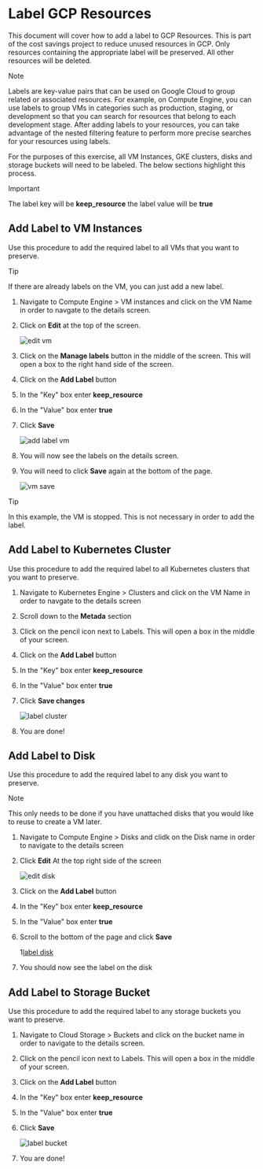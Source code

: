 # Label GCP Resources

This document will cover how to add a label to GCP Resources.  This is part of the cost savings project to reduce unused resources in GCP.  Only resources containing the appropriate label will be preserved.  All other resources will be deleted.

> [!NOTE]
> Labels are key-value pairs that can be used on Google Cloud to group related or associated resources. For example, on Compute Engine, you can use labels to group VMs in categories such as production, staging, or development so that you can search for resources that belong to each development stage. After adding labels to your resources, you can take advantage of the nested filtering feature to perform more precise searches for your resources using labels.

For the purposes of this exercise, all VM Instances, GKE clusters, disks and storage buckets will need to be labeled.  The below sections highlight this process.

> [!Important]
> The label key will be **keep_resource** the label value will be **true**

## Add Label to VM Instances

Use this procedure to add the required label to all VMs that you want to preserve.

> [!TIP]
> If there are already labels on the VM, you can just add a new label.

1. Navigate to Compute Engine > VM instances and click on the VM Name in order to navgate to the details screen.
1. Click on **Edit** at the top of the screen.

    ![edit vm](./img/edit_vm.png)

1. Click on the **Manage labels** button in the middle of the screen.  This will open a box to the right hand side of the screen.
1. Click on the **Add Label** button
1. In the "Key" box enter **keep_resource**
1. In the "Value" box enter **true**
1. Click **Save**

    ![add label vm](./img/add_label_vm.png)

1. You will now see the labels on the details screen.
1. You will need to click **Save** again at the bottom of the page.

    ![vm save](./img/vm_save.png)

> [!TIP]
> In this example, the VM is stopped.  This is not necessary in order to add the label.

## Add Label to Kubernetes Cluster

Use this procedure to add the required label to all Kubernetes clusters that you want to preserve.

1. Navigate to Kubernetes Engine > Clusters and click on the VM Name in order to navgate to the details screen
1. Scroll down to the **Metada** section
1. Click on the pencil icon next to Labels.  This will open a box in the middle of your screen.
1. Click on the **Add Label** button
1. In the "Key" box enter **keep_resource**
1. In the "Value" box enter **true**
1. Click **Save changes**

    ![label cluster](./img/label_cluster.png)

1. You are done!

## Add Label to Disk

Use this procedure to add the required label to any disk you want to preserve.

> [!Note]
> This only needs to be done if you have unattached disks that you would like to reuse to create a VM later.  

1. Navigate to Compute Engine > Disks and clidk on the Disk name in order to navigate to the details screen
1. Click **Edit** At the top right side of the screen

    ![edit disk](./img/edit_disk.png)

1. Click on the **Add Label** button
1. In the "Key" box enter **keep_resource**
1. In the "Value" box enter **true**
1. Scroll to the bottom of the page and click **Save**

    1[label disk](./img/label_disk.png)

1. You should now see the label on the disk

## Add Label to Storage Bucket

Use this procedure to add the required label to any storage buckets you want to preserve.

1. Navigate to Cloud Storage > Buckets and click on the bucket name in order to navigate to the details screen.
1. Click on the pencil icon next to Labels.  This will open a box in the middle of your screen.
1. Click on the **Add Label** button
1. In the "Key" box enter **keep_resource**
1. In the "Value" box enter **true**
1. Click **Save**

    ![label bucket](./img/label_bucket.png)

1. You are done!